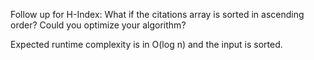 
Follow up for H-Index: What if the citations array is sorted in ascending order? Could you optimize your algorithm?



  Expected runtime complexity is in O(log n) and the input is sorted.
